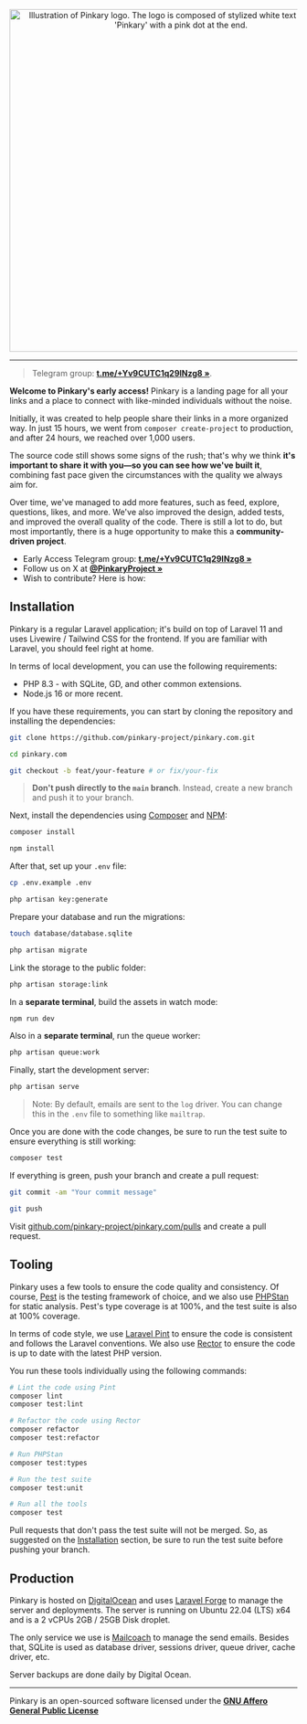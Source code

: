 <p align="center">
    <img src="https://pinkary.com/img/logo.svg" width="600" alt="Illustration of Pinkary logo. The logo is composed of stylized white text spelling out 'Pinkary' with a pink dot at the end.">
</p>

------

> Telegram group: **[t.me/+Yv9CUTC1q29lNzg8 »](https://t.me/+Yv9CUTC1q29lNzg8)**.

**Welcome to Pinkary's early access!** Pinkary is a landing page for all your links and a place to connect with like-minded individuals without the noise.

Initially, it was created to help people share their links in a more organized way. In just 15 hours, we went from `composer create-project` to production, and after 24 hours, we reached over 1,000 users.

The source code still shows some signs of the rush; that's why we think **it's important to share it with you—so you can see how we've built it**, combining fast pace given the circumstances with the quality we always aim for.

Over time, we've managed to add more features, such as feed, explore, questions, likes, and more. We've also improved the design, added tests, and improved the overall quality of the code. There is still a lot to do, but most importantly, there is a huge opportunity to make this a **community-driven project**.

- Early Access Telegram group: **[t.me/+Yv9CUTC1q29lNzg8 »](https://t.me/+Yv9CUTC1q29lNzg8)**
- Follow us on X at **[@PinkaryProject »](https://twitter.com/PinkaryProject)**
- Wish to contribute? Here is how:

## Installation

Pinkary is a regular Laravel application; it's build on top of Laravel 11 and uses Livewire / Tailwind CSS for the frontend. If you are familiar with Laravel, you should feel right at home.

In terms of local development, you can use the following requirements:

- PHP 8.3 - with SQLite, GD, and other common extensions.
- Node.js 16 or more recent.

If you have these requirements, you can start by cloning the repository and installing the dependencies:

```bash
git clone https://github.com/pinkary-project/pinkary.com.git

cd pinkary.com

git checkout -b feat/your-feature # or fix/your-fix
```

> **Don't push directly to the `main` branch**. Instead, create a new branch and push it to your branch.

Next, install the dependencies using [Composer](https://getcomposer.org) and [NPM](https://www.npmjs.com):

```bash
composer install

npm install
```

After that, set up your `.env` file:

```bash
cp .env.example .env

php artisan key:generate
```

Prepare your database and run the migrations:

```bash
touch database/database.sqlite

php artisan migrate
```

Link the storage to the public folder:

```bash
php artisan storage:link
```

In a **separate terminal**, build the assets in watch mode:

```bash
npm run dev
```

Also in a **separate terminal**, run the queue worker:

```bash
php artisan queue:work
```

Finally, start the development server:

```bash
php artisan serve
```

> Note: By default, emails are sent to the `log` driver. You can change this in the `.env` file to something like `mailtrap`.

Once you are done with the code changes, be sure to run the test suite to ensure everything is still working:

```bash
composer test
```

If everything is green, push your branch and create a pull request:

```bash
git commit -am "Your commit message"

git push
```

Visit [github.com/pinkary-project/pinkary.com/pulls](https://github.com/pinkary-project/pinkary.com/pulls) and create a pull request.

## Tooling

Pinkary uses a few tools to ensure the code quality and consistency. Of course, [Pest](https://pestphp.com) is the testing framework of choice, and we also use [PHPStan](https://phpstan.org) for static analysis.  Pest's type coverage is at 100%, and the test suite is also at 100% coverage.

In terms of code style, we use [Laravel Pint](https://laravel.com/docs/11.x/pint) to ensure the code is consistent and follows the Laravel conventions. We also use [Rector](https://getrector.org) to ensure the code is up to date with the latest PHP version.

You run these tools individually using the following commands:

```bash
# Lint the code using Pint
composer lint
composer test:lint

# Refactor the code using Rector
composer refactor
composer test:refactor

# Run PHPStan
composer test:types

# Run the test suite
composer test:unit

# Run all the tools
composer test
```

Pull requests that don't pass the test suite will not be merged. So, as suggested on the [Installation](#installation) section, be sure to run the test suite before pushing your branch.

## Production

Pinkary is hosted on [DigitalOcean](https://www.digitalocean.com) and uses [Laravel Forge](https://forge.laravel.com) to manage the server and deployments. The server is running on Ubuntu 22.04 (LTS) x64 and is a 2 vCPUs 2GB / 25GB Disk droplet.

The only service we use is [Mailcoach](https://mailcoach.app) to manage the send emails. Besides that, SQLite is used as database driver, sessions driver, queue driver, cache driver, etc.

Server backups are done daily by Digital Ocean.

---

Pinkary is an open-sourced software licensed under the **[GNU Affero General Public License](LICENSE.md)**

